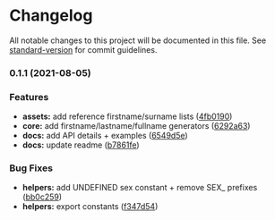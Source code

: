 # Changelog

All notable changes to this project will be documented in this file. See [standard-version](https://github.com/conventional-changelog/standard-version) for commit guidelines.

### 0.1.1 (2021-08-05)


### Features

* **assets:** add reference firstname/surname lists ([4fb0190](https://github.com/MinaPecheux/rangen-name/commit/4fb0190ee18e2914e29c172aee5ccea404fe8240))
* **core:** add firstname/lastname/fullname generators ([6292a63](https://github.com/MinaPecheux/rangen-name/commit/6292a63b4375c04faa3e42b5a3964272d937418e))
* **docs:** add API details + examples ([6549d5e](https://github.com/MinaPecheux/rangen-name/commit/6549d5e7a3c846a5be34cd465c69b4470a78c87a))
* **docs:** update readme ([b7861fe](https://github.com/MinaPecheux/rangen-name/commit/b7861fe978d9691c1485859b3f543274dc475bd1))


### Bug Fixes

* **helpers:** add UNDEFINED sex constant + remove SEX_ prefixes ([bb0c259](https://github.com/MinaPecheux/rangen-name/commit/bb0c25924b1d311d9d0fbb413dd27751c15f7e68))
* **helpers:** export constants ([f347d54](https://github.com/MinaPecheux/rangen-name/commit/f347d54c1a233cbbef5b04bb9b1180b808395e8f))
